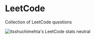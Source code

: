 # LeetCode
Collection of LeetCode questions

![itsshuchimehta's LeetCode stats neutral](https://leetcode-badge-sage.vercel.app/badge/smehta1011?theme=neutral)



